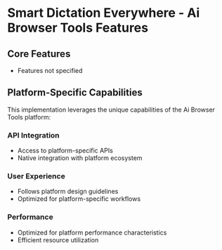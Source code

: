 # Smart Dictation Everywhere - Ai Browser Tools Features

## Core Features
- Features not specified

## Platform-Specific Capabilities
This implementation leverages the unique capabilities of the Ai Browser Tools platform:

### API Integration
- Access to platform-specific APIs
- Native integration with platform ecosystem

### User Experience
- Follows platform design guidelines
- Optimized for platform-specific workflows

### Performance
- Optimized for platform performance characteristics
- Efficient resource utilization
